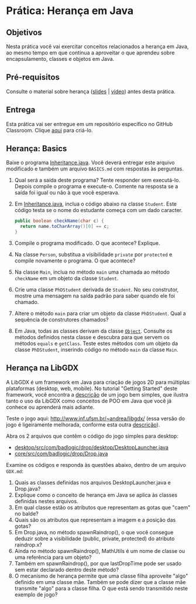 # Prática: Herança em Java


## Objetivos
Nesta prática você vai exercitar conceitos relacionados a herança em Java, ao mesmo tempo em que continua a aproveitar o que aprendeu sobre encapsulamento, classes e objetos em Java.

## Pré-requisitos

Consulte o material sobre herança (<a href="https://docs.google.com/presentation/d/1eoIS3cUegvIWrBMv4b3jqX_OHuIOKZYPz0UfT360aDw/edit?usp=sharing">slides</a> | <a href="https://drive.google.com/file/d/19L_NtWJ_TKC7O2oW_PQ2NVDuEgTHzwtX/view?usp=sharing">vídeo</a>) antes desta prática.

## Entrega

Esta prática vai ser entregue em um repositório específico no GitHub Classroom. Clique [aqui](https://classroom.github.com/a/Au6MS84z) para criá-lo. 



## Herança: Basics

Baixe o programa [Inheritance.java](src/Inheritance.java). Você deverá entregar este arquivo modificado e também um arquivo `BASICS.md` com respostas às perguntas.

1. Qual será a saída deste programa? Tente responder sem executá-lo. Depois compile o programa e execute-o. Comente na resposta se a saída foi igual ou não à que você esperava.

2. Em [Inheritance.java](src/Inheritance.java), inclua o código abaixo na classe `Student`. Este código testa se o nome do estudante começa com um dado caracter.
   ```java
   public boolean checkName(char c) {
     return name.toCharArray()[0] == c;
   }
   ```

3. Compile o programa modificado. O que acontece? Explique.

4. Na classe `Person`, substitua a visibilidade `private` por `protected` e compile novamente o programa. O que acontece?

5. Na classe `Main`, inclua no método `main` uma chamada ao método `checkName` em um objeto da classe `Student`.

6. Crie uma classe `PhDStudent` derivada de `Student`. No seu construtor, mostre uma mensagem na saída padrão para saber quando ele foi chamado.

7. Altere o método `main` para criar um objeto da classe `PhDStudent`. Qual a sequência de construtores chamados?

8. Em Java, todas as classes derivam da classe [`Object`](https://docs.oracle.com/en/java/javase/16/docs/api/java.base/java/lang/Object.html). Consulte os métodos definidos nesta classe e descubra para que servem os métodos `equals` e `getClass`. Teste estes métodos com um objeto da classe `PhDStudent`, inserindo código no método `main` da classe `Main`.


## Herança na LibGDX

A LibGDX é um framework em Java para criação de jogos 2D para múltiplas plataformas (desktop, web, mobile).
No tutorial "Getting Started" deste framework, você encontra a [descrição](https://libgdx.com/dev/simple-game/) de um jogo bem simples, que ilustra tanto o uso da LibGDX como conceitos de POO em Java que você já conhece ou aprenderá mais adiante.

Teste o jogo aqui: http://www.inf.ufsm.br/~andrea/libgdx/ (essa versão do jogo é ligeiramente melhorada, conforme esta outra [descrição](https://libgdx.com/dev/simple-game-extended/)). 


Abra os 2 arquivos que contêm o código do jogo simples para desktop:
   - [desktop/src/com/badlogic/drop/desktop/DesktopLauncher.java](https://github.com/AndreaInfUFSM/java-libgdx-simple-drop-example/blob/master/desktop/src/com/badlogic/drop/desktop/DesktopLauncher.java) 
   - [core/src/com/badlogic/drop/Drop.java](https://github.com/AndreaInfUFSM/java-libgdx-simple-drop-example/blob/master/core/src/com/badlogic/drop/Drop.java)

Examine os códigos e responda às questões abaixo, dentro de um arquivo `GDX.md`:

1. Quais as classes definidas nos arquivos DesktopLauncher.java e Drop.java?
2. Explique como o conceito de herança em Java se aplica às classes definidas nestes arquivos.
3. Em qual classe estão os atributos que representam as gotas que "caem" no balde?
4. Quais são os atributos que representam a imagem e a posição das gotas?
5. Em Drop.java, no método spawnRaindrop(), o que você consegue deduzir sobre a visibilidade (public, private, protected) do atributo raindrop.x?
6. Ainda no método spawnRaindrop(), MathUtils é um nome de classe ou uma referência para um objeto?
7. Também em spawnRaindrop(), por que lastDropTime pode ser usado sem estar declarado dentro deste método?
8. O mecanismo de herança permite que uma classe filha aproveite "algo" definido em uma classe mãe. Também se pode dizer que a classe mãe transmite "algo" para a classe filha. O que está sendo transmitido neste exemplo de jogo?


















